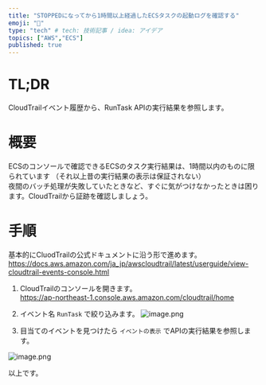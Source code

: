 ```yaml
---
title: "STOPPEDになってから1時間以上経過したECSタスクの起動ログを確認する"
emoji: "🔖"
type: "tech" # tech: 技術記事 / idea: アイデア
topics: ["AWS","ECS"]
published: true
---
```

# TL;DR
CloudTrailイベント履歴から、RunTask APIの実行結果を参照します。

# 概要

ECSのコンソールで確認できるECSのタスク実行結果は、1時間以内のものに限られています
（それ以上昔の実行結果の表示は保証されない）  
夜間のバッチ処理が失敗していたときなど、すぐに気がつけなかったときは困ります。CloudTrailから証跡を確認しましょう。

# 手順

基本的にCluodTrailの公式ドキュメントに沿う形で進めます。  
https://docs.aws.amazon.com/ja_jp/awscloudtrail/latest/userguide/view-cloudtrail-events-console.html

1. CloudTrailのコンソールを開きます。  
https://ap-northeast-1.console.aws.amazon.com/cloudtrail/home

2. イベント名 `RunTask` で絞り込みます。
![image.png](https://qiita-image-store.s3.ap-northeast-1.amazonaws.com/0/96286/fad4e8af-ed86-b0fa-c0e9-b3a0afba7e09.png)

3. 目当てのイベントを見つけたら `イベントの表示` でAPIの実行結果を参照します。

![image.png](https://qiita-image-store.s3.ap-northeast-1.amazonaws.com/0/96286/b899925b-4adf-9ffe-f98d-70882b354cd9.png)

以上です。

